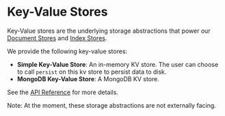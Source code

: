 # Key-Value Stores

Key-Value stores are the underlying storage abstractions that power our [Document Stores](./docstores.md) and [Index Stores](./index_stores.md).

We provide the following key-value stores:

- **Simple Key-Value Store**: An in-memory KV store. The user can choose to call `persist` on this kv store to persist data to disk.
- **MongoDB Key-Value Store**: A MongoDB KV store.

See the [API Reference](../../api_reference/storage/kvstore/index.md) for more details.

Note: At the moment, these storage abstractions are not externally facing.
